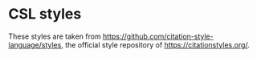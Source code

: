 # CSL styles


These styles are taken from <https://github.com/citation-style-language/styles>, the official style repository of <https://citationstyles.org/>.
